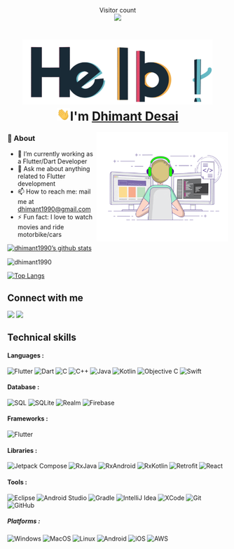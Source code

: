 <p align="center"> 
  Visitor count<br>
  <img src="https://profile-counter.glitch.me/dhimant1990/count.svg" />
</p>

<h1 align="center">
  <img src="assets/hello.gif" alt="hello-gif" height="150px">
  <br>
  <img src="assets/wave.gif" alt="waving hand" width="30px">I'm <a href="https://www.linkedin.com/in/dhimant1990/">Dhimant Desai</a>
</h1>

<img align="right" alt="GIF" src="assets/coding.gif" width="300px" height="250px"/>

### 🧐 About

- 🔭 I’m currently working as a Flutter/Dart Developer
- 💬 Ask me about anything related to Flutter development  
- 📫 How to reach me: mail me at [dhimant1990@gmail.com](mailto:dhimant1990@gmail.com)
- ⚡ Fun fact: I love to watch movies and ride motorbike/cars


[![dhimant1990’s github stats](https://github-readme-stats.vercel.app/api?username=dhimant1990&show_icons=true&line_height=21&show_icons=true&theme=vue&count_private=true)](https://github.com/anuraghazra/github-readme-stats)

<img align="center" src="https://github-readme-streak-stats.herokuapp.com/?user=dhimant1990&" alt="dhimant1990" />

[![Top Langs](https://github-readme-stats.vercel.app/api/top-langs/?username=dhimant1990&show_icons=true&layout=compact&theme=vue&langs_count=15)](https://github.com/anuraghazra/github-readme-stats)

## Connect with me

[<img height="25" src="https://img.shields.io/badge/gmail-c14438?&style=flat&logo=gmail&logoColor=white">][gmail] 
[<img height="25" src="https://img.shields.io/badge/linkedin-blue.svg?&style=flat&logo=linkedin&logoColor=white" />][LinkedIn]

[gmail]: mailto:dhimant1990@gmail.com/
[Linkedin]: https://www.linkedin.com/in/dhimant1990/

## Technical skills

#### Languages :

![Flutter](http://img.shields.io/badge/-Flutter-333333?style=flat&logo=flutter)
![Dart](https://img.shields.io/badge/-Dart-333333?style=flat&logo=dart)
![C](https://img.shields.io/badge/-C-333333?style=flat&logo=c)
![C++](https://img.shields.io/badge/-C++-333333?style=flat&logo=c%2B%2B)
![Java](https://img.shields.io/badge/-Java-333333?style=flat&logo=java)
![Kotlin](https://img.shields.io/badge/-kotlin-333333?style=flat&logo=kotlin)
![Objective C](https://img.shields.io/badge/-Objective%20C-333333?style=flat&logo=apple)
![Swift](https://img.shields.io/badge/-Swift-333333?style=flat&logo=swift)

#### Database :

![SQL](https://img.shields.io/badge/-SQL-333333?style=flat&logo=postgresql)
![SQLite](https://img.shields.io/badge/-SQLite-333333?style=flat&logo=sqlite)
![Realm](https://img.shields.io/badge/-Realm-333333?style=flat&logo=realm)
![Firebase](http://img.shields.io/badge/-Firebase-333333?style=flat&logo=firebase)

#### Frameworks :

![Flutter](http://img.shields.io/badge/-Flutter-333333?style=flat&logo=flutter)

#### Libraries :

![Jetpack Compose](http://img.shields.io/badge/-Jetpack%20Compose-333333?style=flat&logo=android)
![RxJava](http://img.shields.io/badge/-RxJava-333333?style=flat&logo=reactivex)
![RxAndroid](http://img.shields.io/badge/-RxAndroid-333333?style=flat&logo=reactivex)
![RxKotlin](http://img.shields.io/badge/-RxKotlin-333333?style=flat&logo=reactivex)
![Retrofit](http://img.shields.io/badge/-Retrofit-333333?style=flat&logo=square)
![React](https://img.shields.io/badge/-React-333333?style=flat&logo=React&logoColor=61DAFB)

#### Tools :

![Eclipse](http://img.shields.io/badge/-eclipse-333333?style=flat&logo=eclipse)
![Android Studio](http://img.shields.io/badge/-Android%20Studio-333333?style=flat&logo=android-studio)
![Gradle](http://img.shields.io/badge/-Gradle-333333?style=flat&logo=gradle)
![IntelliJ Idea](http://img.shields.io/badge/-IntelliJ-333333?style=flat&logo=jetbrains)
![XCode](https://img.shields.io/badge/-XCode-333333?style=flat&logo=XCode&logoColor=1575F9)
![Git](https://img.shields.io/badge/-Git-333333?style=flat&logo=git&logoColor=F05032)
![GitHub](https://img.shields.io/badge/-GitHub-333333?style=flat&logo=github&logoColor=FFFFFF)

##### Platforms :

![Windows](http://img.shields.io/badge/-Windows-333333?style=flat&logo=windows)
![MacOS](http://img.shields.io/badge/-Mac%20OS-333333?style=flat&logo=apple)
![Linux](https://img.shields.io/badge/-Linux-333333?style=flat&logo=linux&logoColor=FCC624)
![Android](http://img.shields.io/badge/-Android-333333?style=flat&logo=android)
![iOS](http://img.shields.io/badge/-iOS-333333?style=flat&logo=apple)
![AWS](http://img.shields.io/badge/-AWS-333333?style=flat&logo=amazon)

